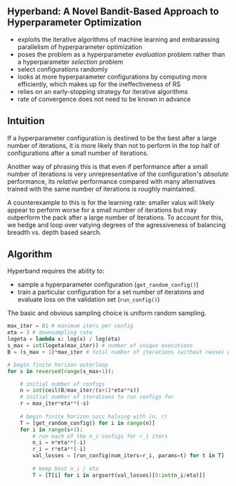 ## Hyperband: A Novel Bandit-Based Approach to Hyperparameter Optimization

* exploits the iterative algorithms of machine learning and embarassing parallelism of hyperparameter optimization
* poses the problem as a hyperparameter *evaluation* problem rather than a hyperparameter *selection* problem
* select configurations randomly
* looks at more hyperparameter configurations by computing more efficiently, which makes up for the ineffectiveness of RS
* relies on an early-stopping strategy for iterative algorithms
* rate of convergence does not need to be known in advance

## Intuition

If a hyperparameter configuration is destined to be the best after a large number of iterations, it is more likely than not to perform in the top half of configurations after a small number of iterations.

Another way of phrasing this is that even if performance after a small number of iterations is very unrepresentative of the configuration's *absolute* performance, its *relative* performance compared with many alternatives trained with the same number of iterations is roughly maintained.

A counterexample to this is for the learning rate: smaller valus will likely appear to perform worse for a small number of iterations but may outperform the pack after a large number of iterations. To account for this, we hedge and loop over vatying degrees of the agressiveness of balancing breadth vs. depth based search.

## Algorithm

Hyperband requires the ability to:

* sample a hyperparameter configuration (`get_random_config()`)
* train a particular configuration for a set number of iterations and evaluate loss on the validation set (`run_config()`)

The basic and obvious sampling choice is uniform random sampling.

```python
max_iter = 81 # maximum iters per config
eta = 3 # downsampling rate
logeta = lambda x: log(x) / log(eta)
s_max = int(logeta(max_iter)) # number of unique executions
B = (s_max + 1)*max_iter # total number of iterations (without reuse) per execution of successive halving (n, r)

# begin finite horizon outerloop
for s in reversed(range(s_max+1)):

	# initial number of configs
	n = int(ceil(B/max_iter/(s+1)*eta**s))
	# initial number of iterations to run configs for
	r = max_iter*eta**(-s)
	
	# begin finite horizon succ halving with (n, r)
	T = [get_random_config() for i in range(n)]
	for i in range(s+1):
		# run each of the n_i configs for r_i iters
		n_i = n*eta**(-i)
		r_i = r*eta**(-i)
		val_losses = [run_config(num_iters=r_i, params=t) for t in T]
		
		# keep best n_i / eta
		T = [T[i] for i in argsort(val_losses)[0:int(n_i/eta)]]
```





































